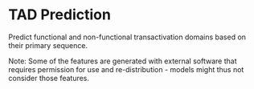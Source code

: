 # TAD Prediction

Predict functional and non-functional transactivation domains based on their primary sequence.

Note: Some of the features are generated with external software that requires permission for use and re-distribution - models might thus not consider those features.
